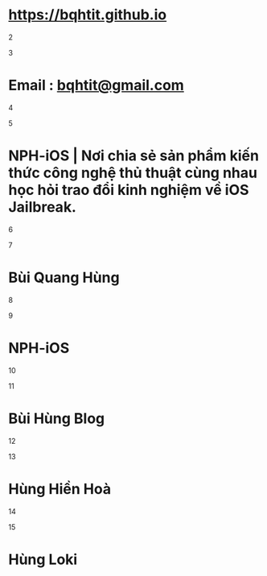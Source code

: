 # https://bqhtit.github.io
2

3
# Email : bqhtit@gmail.com
4

5
# NPH-iOS | Nơi chia sẻ sản phẩm kiến thức công nghệ thủ thuật cùng nhau học hỏi trao đổi kinh nghiệm về iOS Jailbreak.
6

7
# Bùi Quang Hùng
8

9
# NPH-iOS
10

11
# Bùi Hùng Blog
12

13
# Hùng Hiền Hoà
14

15
# Hùng Loki
